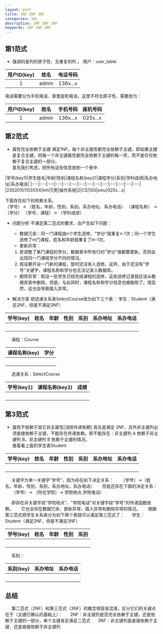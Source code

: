 ```yaml
---
layout: post
title: 1NF 2NF 3NF
categories: SQL
description: 1NF 2NF 3NF
keywords: 1NF 2NF 3NF
---
```


## 第1范式

- 强调的是列的原子性，无重复的列 。
用户：user_table

|用户ID(key)|姓名|电话号码|
|:--:|:--:|:--:|
|1|admin|136x...x|

电话需要分为手机电话、家里座机电话，这里不符合原子性，需要改为：

|用户ID(key)|姓名|手机号码|座机号码|
|:--:|:--:|:--:|:--:|
|1|admin|136x...x|025x...x|

## 第2范式

- 属性完全依赖于主键
 满足1NF。每个非主属性都完全依赖于主键，即如果主键是复合主键，则每一个非主键属性都完全依赖于主键的每一项，而不是仅仅依赖于复合主键的一部分。
<br>首先我们考虑，把所有这些信息放到一个表中

|学号(key1)|学生姓名|年龄|性别|课程名称(key2)|课程学分|系别|学科成绩|系办地址|系办电话|
|:--:|:--:|:--:|:--:|:--:|:--:|:--:|:--:|:--:|:--:|:--:|:--:|:--:|:--:|
|23020151153XXX|mh|1|男|操作系统|2|CS|100|xmu|025x...x|

下面存在如下的依赖关系。
<br>（学号）→ （姓名，年龄，性别，系别，系办地址、系办电话）
（课程名称） → （学分）
（学号，课程）→ （学科成绩）

- 问题分析
不满足第二范式的要求，会产生如下问题：
  - 数据冗余：同一门课程由n个学生选修，"学分"就重复n-1次；同一个学生选修了m门课程，姓名和年龄就重复了m-1次。
  - 更新异常：
  1. 若调整了某门课程的学分，数据表中所有行的"学分"值都要更新，否则会出现同一门课程学分不同的情况。
  2. 假设要开设一门新的课程，暂时还没有人选修。这样，由于还没有"学号"关键字，课程名称和学分也无法记录入数据库。
  - 删除异常：假设一批学生已经完成课程的选修，这些选修记录就应该从数据库表中删除。但是，与此同时，课程名称和学分信息也被删除了。很显然，这也会导致插入异常。

- 解决方案
把选课关系表SelectCourse改为如下三个表：
学生：Student（满足2NF，但是不满足3NF）

|学号(key)|姓名|年龄|性别|系别|系办地址|系办电话|
|:--:|:--:|:--:|:--:|:--:|:--:|:--:|
|&emsp;|&emsp;|&emsp;|&emsp;|&emsp;|&emsp;|&emsp;|

&emsp;&ensp;课程：Course

|课程名称(key)|学分|
|:--:|:--:|
|&emsp;|&emsp;|

&emsp;&ensp;选课关系：SelectCourse

|学号(key1)|课程名称(key2)|成绩|
|:--:|:--:|:--:|
|&emsp;|&emsp;|&emsp;|

## 第3范式

- 属性不依赖于其它非主属性[消除传递依赖]
首先是满足 2NF，另外非主键列必须直接依赖于主键，不能存在传递依赖。即不能存在：非主键列 A 依赖于非主键列 B，非主键列 B 依赖于主键的情况。
<br>接着看上面的学生表Student

|学号(key)|姓名|年龄|性别|系别|系办地址|系办电话|
|:--:|:--:|:--:|:--:|:--:|:--:|:--:|
|&emsp;|&emsp;|&emsp;|&emsp;|&emsp;|&emsp;|&emsp;|

&emsp;&ensp;关键字为单一关键字"学号"，因为存在如下决定关系：
&emsp;&ensp;（学号）→（姓名，年龄，性别，系别，系办地址，系办电话）
&emsp;&ensp;但是还存在下面的决定关系：
&emsp;&ensp;（学号）→ （所在学院）→ 学院地点,学院电话）

&emsp;&ensp;即存在非关键字段"学院地点"、"学院电话"对关键字段"学号"的传递函数依赖。
&emsp;&ensp;它也会存在数据冗余、更新异常、插入异常和删除异常的情况。
&emsp;&ensp;根据第三范式把学生关系表分为如下两个表就可以滿足第三范式了：
&emsp;&ensp;学生：Student（满足2NF，但是不满足3NF）

|学号(key)| 姓名| 年龄| 性别|系别|
|:--:|:--:|:--:|:--:|:--:|
|&emsp;|&emsp;|&emsp;|&emsp;|&emsp;|

&emsp;&ensp;系别：

|系别(key)|系办地址|系办电话|
|:--:|:--:|:--:|
|&emsp;|&emsp;|&emsp;|

## 总结

&emsp;&ensp;第二范式（2NF）和第三范式（3NF）的概念很容易混淆，区分它们的关键点在于（主键已确认的基础上）：
&emsp;&ensp;2NF：非主键列是否完全依赖于主键，还是依赖于主键的一部分，单个主键肯定满足二范式
&emsp;&ensp;3NF：非主键列是直接依赖于主键，还是直接依赖于非主键列